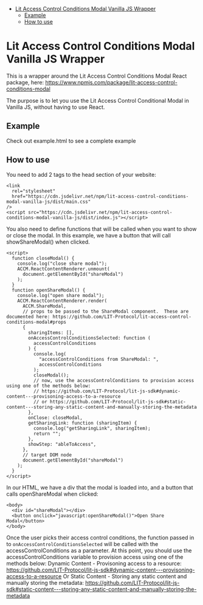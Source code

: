<!-- START doctoc generated TOC please keep comment here to allow auto update -->
<!-- DON'T EDIT THIS SECTION, INSTEAD RE-RUN doctoc TO UPDATE -->

- [Lit Access Control Conditions Modal Vanilla JS Wrapper](#lit-access-control-conditions-modal-vanilla-js-wrapper)
  - [Example](#example)
  - [How to use](#how-to-use)

<!-- END doctoc generated TOC please keep comment here to allow auto update -->

# Lit Access Control Conditions Modal Vanilla JS Wrapper

This is a wrapper around the Lit Access Control Conditions Modal React package, here: https://www.npmjs.com/package/lit-access-control-conditions-modal

The purpose is to let you use the Lit Access Control Conditional Modal in Vanilla JS, without having to use React.

## Example

Check out example.html to see a complete example

## How to use

You need to add 2 tags to the head section of your website:

```
<link
  rel="stylesheet"
  href="https://cdn.jsdelivr.net/npm/lit-access-control-conditions-modal-vanilla-js/dist/main.css"
/>
<script src="https://cdn.jsdelivr.net/npm/lit-access-control-conditions-modal-vanilla-js/dist/index.js"></script>
```

You also need to define functions that will be called when you want to show or close the modal. In this example, we have a button that will call showShareModal() when clicked.

```
<script>
  function closeModal() {
    console.log("close share modal");
    ACCM.ReactContentRenderer.unmount(
      document.getElementById("shareModal")
    );
  }
  function openShareModal() {
    console.log("open share modal");
    ACCM.ReactContentRenderer.render(
      ACCM.ShareModal,
      // props to be passed to the ShareModal component.  These are documented here: https://github.com/LIT-Protocol/lit-access-control-conditions-modal#props
      {
        sharingItems: [],
        onAccessControlConditionsSelected: function (
          accessControlConditions
        ) {
          console.log(
            "accessControlConditions from ShareModal: ",
            accessControlConditions
          );
          closeModal();
          // now, use the accessControlConditions to provision access using one of the methods below:
          // https://github.com/LIT-Protocol/lit-js-sdk#dynamic-content---provisoning-access-to-a-resource
          // or https://github.com/LIT-Protocol/lit-js-sdk#static-content---storing-any-static-content-and-manually-storing-the-metadata
        },
        onClose: closeModal,
        getSharingLink: function (sharingItem) {
          console.log("getSharingLink", sharingItem);
          return "";
        },
        showStep: "ableToAccess",
      },
      // target DOM node
      document.getElementById("shareModal")
    );
  }
</script>
```

In our HTML, we have a div that the modal is loaded into, and a button that calls openShareModal when clicked:

```
<body>
  <div id="shareModal"></div>
  <button onclick="javascript:openShareModal()">Open Share Modal</button>
</body>
```

Once the user picks their access control conditions, the function passed in to `onAccessControlConditionsSelected` will be called with the accessControlConditions as a parameter. At this point, you should use the accessControlConditions variable to provision access using one of the methods below:
Dynamic Content - Provisoning access to a resource: https://github.com/LIT-Protocol/lit-js-sdk#dynamic-content---provisoning-access-to-a-resource
Or Static Content - Storing any static content and manually storing the metadata: https://github.com/LIT-Protocol/lit-js-sdk#static-content---storing-any-static-content-and-manually-storing-the-metadata
